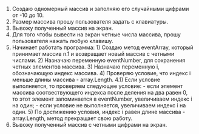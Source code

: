 1. Создаю одномерный массив и заполняю его случайными цифрами от -10 до 10.
2. Размер массива прошу пользователя задать с клавиатуры.
3. Вывожу полученный массив на экран.
4. Для того чтобы вывести на экран четные числа массива, прошу пользователя нажать любую клавишу.
5. Начинает работать программа:
        1) Создаю метод eventArray, который принимает массив п.1 и возвращает новый массив с четными числами.
        2) Назначаю переменную eventNumber, для сохранения четных элементов массива.
        3) Назначаю переменную i, обозначающую индекс массива. 
        4) Проверяю условие, что индекс i меньше длины массива - array.Length. 
            4.1) Если условие выполняется, то проверяем следующее условие:
                - если элемент массива соотвествующего индекса после деления на два равен 0, 
                то этот элемент запоминается в eventNumber, увеличиваем индекс i на один;
                - если условие не выполняется, увеличиваем индекс i на один.
        5) По достижению условия, индекс i равен длине массива - array.Length, метод прекращает свою работу.
6. Вывожу полученный массив с четными цифрами на экран.
